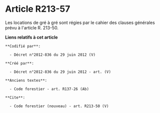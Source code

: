 # Article R213-57

Les locations de gré à gré sont régies par le cahier des clauses générales prévu à l'article R. 213-50.

**Liens relatifs à cet article**

	**Codifié par**:

	  - Décret n°2012-836 du 29 juin 2012 (V)

	**Créé par**:

	  - Décret n°2012-836 du 29 juin 2012 - art. (V)

	**Anciens textes**:

	  - Code forestier - art. R137-26 (Ab)

	**Cite**:

	  - Code forestier (nouveau) - art. R213-50 (V)
